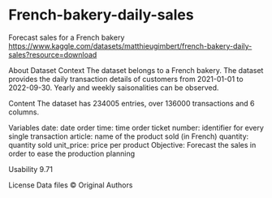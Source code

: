 # French-bakery-daily-sales
Forecast sales for a French bakery
https://www.kaggle.com/datasets/matthieugimbert/french-bakery-daily-sales?resource=download

About Dataset
Context
The dataset belongs to a French bakery. The dataset provides the daily transaction details of customers from 2021-01-01 to 2022-09-30.
Yearly and weekly saisonalities can be observed.

Content
The dataset has 234005 entries, over 136000 transactions and 6 columns.

Variables
date: date order
time: time order
ticket number: identifier for every single transaction
article: name of the product sold (in French)
quantity: quantity sold
unit_price: price per product
Objective: Forecast the sales in order to ease the production planning

Usability
9.71

License
Data files © Original Authors
